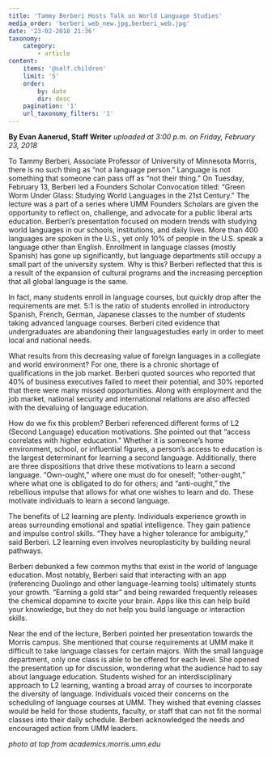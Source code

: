 ```yaml
---
title: 'Tammy Berberi Hosts Talk on World Language Studies'
media_order: 'berberi_web_new.jpg,berberi_web.jpg'
date: '23-02-2018 21:36'
taxonomy:
    category:
        - article
content:
    items: '@self.children'
    limit: '5'
    order:
        by: date
        dir: desc
    pagination: '1'
    url_taxonomy_filters: '1'
---
```


**By Evan Aanerud, Staff Writer** _uploaded at 3:00 p.m. on Friday, February 23, 2018_

To Tammy Berberi, Associate Professor of University of Minnesota Morris, there is no such thing as “not a language person.” Language is not something that someone can pass off as “not their thing.” On Tuesday, February 13, Berberi led a Founders Scholar Convocation titled: “Green Worm Under Glass: Studying World Languages in the 21st Century." The lecture was a part of a series where UMM Founders Scholars are given the opportunity to reflect on, challenge, and advocate for a public liberal arts education. Berberi’s presentation focused on modern trends with studying world languages in our schools, institutions, and daily lives. More than 400 languages are spoken in the U.S., yet only 10% of people in the U.S. speak a language other than English. Enrollment in language classes (mostly Spanish) has gone up significantly, but language departments still occupy a small part of the university system. Why is this? Berberi reflected that this is a result of the expansion of cultural programs and the increasing perception that all global language is the same.

In fact, many students enroll in language courses, but quickly drop after the requirements are met. 5:1 is the ratio of students enrolled in introductory Spanish, French, German, Japanese classes to the number of students taking advanced language courses. Berberi cited evidence that undergraduates are abandoning their languagestudies early in order to meet local and national needs.

What results from this decreasing value of foreign languages in a collegiate and world environment? For one, there is a chronic shortage of qualifications in the job market. Berberi quoted sources who reported that 40% of business executives failed to meet their potential, and 30% reported that there were many missed opportunities. Along with employment and the job market, national security and international relations are also affected with the devaluing of language education.

How do we fix this problem? Berberi referenced different forms of L2 (Second Language) education motivations. She pointed out that “access correlates with higher education.” Whether it is someone’s home environment, school, or influential figures, a person’s access to education is the largest determinant for learning a second language. Additionally, there are three dispositions that drive these motivations to learn a second language. “Own-ought,” where one must do for oneself; “other-ought,” where what one is obligated to do for others; and “anti-ought,” the rebellious impulse that allows for what one wishes to learn and do. These motivate individuals to learn a second language.

The benefits of L2 learning are plenty. Individuals experience growth in areas surrounding emotional and spatial intelligence. They gain patience and impulse control skills. “They have a higher tolerance for ambiguity,” said Berberi. L2 learning even involves neuroplasticity by building neural pathways.

Berberi debunked a few common myths that exist in the world of language education. Most notably, Berberi said that interacting with an app (referencing Duolingo and other language-learning tools) ultimately stunts your growth. “Earning a gold star” and being rewarded frequently releases the chemical dopamine to excite your brain. Apps like this can help build your knowledge, but they do not help you build language or interaction skills.

Near the end of the lecture, Berberi pointed her presentation towards the Morris campus. She mentioned that course requirements at UMM make it difficult to take language classes for certain majors. With the small language department, only one class is able to be offered for each level. She opened the presentation up for discussion, wondering what the audience had to say about language education. Students wished for an interdisciplinary approach to L2 learning, wanting a broad array of courses to incorporate the diversity of language. Individuals voiced their concerns on the scheduling of language courses at UMM. They wished that evening classes would be held for those students, faculty, or staff that can not fit the normal classes into their daily schedule. Berberi acknowledged the needs and encouraged action from UMM leaders.

_photo at top from academics.morris.umn.edu_